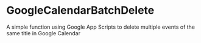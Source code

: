 # GoogleCalendarBatchDelete
A simple function using Google App Scripts to delete multiple events of the same title in Google Calendar
